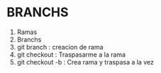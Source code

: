 # BRANCHS

1. Ramas
2. Branchs
3. git branch : creacion de rama
4. git checkout : Traspasarme a la rama
5. git checkout -b : Crea rama y traspasa a la vez

<!-- ETIQUETAS SEMANTICAS DE HTML5 
     
    HEADER : Contenido introductorio del ancestro mas cercano
    FOOTER : Para poner pie de pagina a una seccion o contenido
    NAV : Navegacion, para menus
    SECTION : Seccion o diviion de un contenido
    ARTICLE : Contenido independiente, pero completo. se recomienda usar header y footer
    ASIDE : Contenido no relacionado
    MAIN : Contenido principal de la pagina
    -->